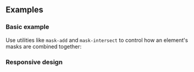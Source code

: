 ## Examples

### Basic example

Use utilities like `mask-add` and `mask-intersect` to control how an element's masks are combined together:

### Responsive design
